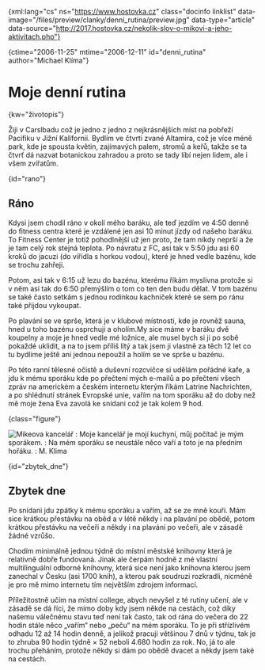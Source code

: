 
{xml:lang="cs" ns="https://www.hostovka.cz" class="docinfo linklist" data-image="/files/preview/clanky/denni_rutina/preview.jpg" data-type="article" data-source="http://2017.hostovka.cz/nekolik-slov-o-mikovi-a-jeho-aktivitach.php"}

{ctime="2006-11-25" mtime="2006-12-11" id="denni_rutina" author="Michael Klíma"}

# Moje denní rutina

<!-- generated attribute kw by user_udpatekw.sh on 2020-04-25, do not edit -->

{kw="životopis"}

Žiji v Carslbadu což je jedno z jedno z nejkrásnějších míst na pobřeží Pacifiku v Jižní Kalifornii. Bydlím ve čtvrti zvané Altamira, což je více méně park, kde je spousta květin, zajímavých palem, stromů a keřů, takže se ta čtvrť dá nazvat botanickou zahradou a proto se tady líbí nejen lidem, ale i všem zvířatům.

{id="rano"}

## Ráno

Kdysi jsem chodil ráno v okolí mého baráku, ale teď jezdím ve 4:50 denně do fitness centra které je vzdálené jen asi 10 minut jízdy od našeho baráku. To Fitness Center je totiž pohodlnější už jen proto, že tam nikdy neprší a že je tam celý rok stejná teplota. Po návratu z FC, asi tak v 5:50 jdu asi 60 kroků do jacuzi (do vířidla s horkou vodou), které je hned vedle bazénu, kde se trochu zahřeji.

Potom, asi tak v 6:15 už lezu do bazénu, kterému říkám myslivna protože si v něm asi tak do 6:50 přemýšlím o tom co ten den budu dělat. V tom bazénu se také často setkám s jednou rodinkou kachniček které se sem po ránu také přijdou vykoupat.

Po plavání se ve sprše, která je v klubové místnosti, kde je rovněž sauna, hned u toho bazénu osprchuji a oholím.My sice máme v baráku dvě koupelny a moje je hned vedle mé ložnice, ale musel bych si ji po sobě pokaždé uklidit, a na to jsem příliš lítý a tak jsem ji vlastně za těch 12 let co tu bydlíme ještě ani jednou nepoužil a holím se ve sprše u bazénu.

Po této ranní tělesné očistě a duševní rozcvičce si udělám pořádné kafe, a jdu k mému sporáku kde po přečtení mých e-mailů a po přečtení všech zpráv na americkém a českém internetu kterým říkám Latrine Nachrichten, a po shlédnutí stránek Evropské unie, vařím na tom sporáku až do doby než mě moje žena Eva zavolá ke snídani což je tak kolem 9 hod.

{class="figure"}

![Mikeova kancelář][1] 
:   Moje kancelář je mojí kuchyní, můj počítač je mým sporákem.
:   Na mém sporáku se neustále něco vaří a toto je na předním hořáku.
:   M. Klima

{id="zbytek_dne"}

## Zbytek dne

Po snídani jdu zpátky k mému sporáku a vařím, až se ze mně kouří. Mám sice krátkou přestávku na oběd a v létě někdy i na plavání po obědě, potom krátkou přestávku na večeři a někdy i na plavání po večeři, ale v zásadě žádné vzrůšo.

Chodím minimálně jednou týdně do místní městské knihovny která je relativně dobře fundovaná. Jinak ale čerpám hodně z mé vlastní multilinguální odborné knihovny, která sice není jako knihovna kterou jsem zanechal v Česku (asi 1700 knih), a kterou pak soudruzi rozkradli, nicméně je pro mě mimo internetu tím největším zdrojem informací.

Příležitostně učím na místní college, abych nevyšel z té rutiny učení, ale v zásadě se dá říci, že mimo doby kdy jsem někde na cestách, což díky našemu válečnému stavu teď není tak často, tak od rána do večera do 22 hodin stále něco „vařím“ nebo „peču“ na mém sporáku. To je při střízlivém odhadu 12 až 14 hodin denně, a jelikož pracuji většinou 7 dnů v týdnu, tak je to zhruba 90 hodin týdně × 52 neboli 4.680 hodin za rok. No, já to ale trochu přeháním, protože někdy si dám po obědě dvacet a někdy jsem také na cestách.

 [1]: /files/clanky/michael_klima/obr36.jpg

